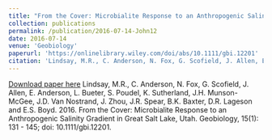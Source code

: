```yaml
---
title: "From the Cover: Microbialite Response to an Anthropogenic Salinity Gradient in Great Salt Lake, Utah"
collection: publications
permalink: /publication/2016-07-14-John12
date: 2016-07-14
venue: 'Geobiology'
paperurl: 'https://onlinelibrary.wiley.com/doi/abs/10.1111/gbi.12201'
citation: 'Lindsay, M.R., C. Anderson, N. Fox, G. Scofield, J. Allen, E. Anderson, L. Bueter, S. Poudel, K. Sutherland, J.H. Munson-McGee, J.D. Van Nostrand, J. Zhou, J.R. Spear, B.K. Baxter, D.R. Lageson and E.S. Boyd.  2016.  From the Cover: Microbialite Response to an Anthropogenic Salinity Gradient in Great Salt Lake, Utah.  Geobiology, 15(1): 131 - 145; doi: 10.1111/gbi.12201.'
---
```


<a href='https://onlinelibrary.wiley.com/doi/abs/10.1111/gbi.12201'>Download paper here</a>
Lindsay, M.R., C. Anderson, N. Fox, G. Scofield, J. Allen, E. Anderson, L. Bueter, S. Poudel, K. Sutherland, J.H. Munson-McGee, J.D. Van Nostrand, J. Zhou, J.R. Spear, B.K. Baxter, D.R. Lageson and E.S. Boyd.  2016.  From the Cover: Microbialite Response to an Anthropogenic Salinity Gradient in Great Salt Lake, Utah.  Geobiology, 15(1): 131 - 145; doi: 10.1111/gbi.12201.